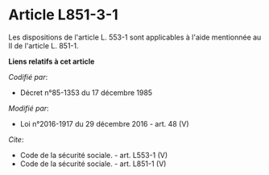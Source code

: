 # Article L851-3-1

Les dispositions de l'article L. 553-1 sont applicables à l'aide mentionnée au II de l'article L. 851-1.

**Liens relatifs à cet article**

_Codifié par_:

  - Décret n°85-1353 du 17 décembre 1985

_Modifié par_:

  - Loi n°2016-1917 du 29 décembre 2016 - art. 48 (V)

_Cite_:

  - Code de la sécurité sociale. - art. L553-1 (V)
  - Code de la sécurité sociale. - art. L851-1 (V)
